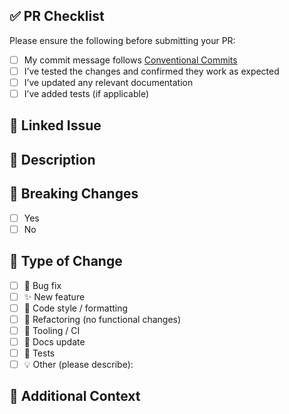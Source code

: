 ## ✅ PR Checklist

Please ensure the following before submitting your PR:

- [ ] My commit message follows [Conventional Commits](https://www.conventionalcommits.org/)
- [ ] I’ve tested the changes and confirmed they work as expected
- [ ] I’ve updated any relevant documentation
- [ ] I’ve added tests (if applicable)

## 🔗 Linked Issue

<!-- Mention the issue this PR resolves. Example: "Resolves #123" -->

## 📖 Description

<!-- Clearly explain what this PR changes, why it’s needed, and what problem it solves -->

## 🚨 Breaking Changes

- [ ] Yes
- [ ] No

<!-- If yes, describe what breaks and how to migrate -->

## 🧪 Type of Change

<!-- Mark the appropriate option(s) with an "x" -->

- [ ] 🐛 Bug fix
- [ ] ✨ New feature
- [ ] 🧹 Code style / formatting
- [ ] 🔨 Refactoring (no functional changes)
- [ ] 🧰 Tooling / CI
- [ ] 📝 Docs update
- [ ] 🧪 Tests
- [ ] 💡 Other (please describe):

## 🧩 Additional Context

<!-- Add screenshots, notes, or any other context relevant to this change -->
